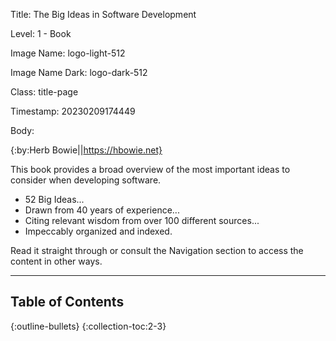 Title:  The Big Ideas in Software Development

Level:  1 - Book

Image Name: logo-light-512

Image Name Dark: logo-dark-512

Class:  title-page

Timestamp: 20230209174449

Body:

{:by:Herb Bowie||https://hbowie.net}

This book provides a broad overview of the most important ideas to consider when developing software. 

+ 52 Big Ideas...
+ Drawn from 40 years of experience...
+ Citing relevant wisdom from over 100 different sources...
+ Impeccably organized and indexed. 

Read it straight through or consult the Navigation section to access the content in other ways.

----

## Table of Contents

{:outline-bullets}
{:collection-toc:2-3}
